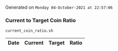Generated on `Monday 04-October-2021 at 22:57:06`

### Current to Target Coin Ratio
`current_coin_ratio.sh`

Date|Current|Target|Ratio
---|---|---|---
